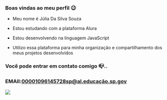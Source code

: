 ### Boas vindas ao meu perfil 😉
- Meu nome é Júlia Da Silva Souza

- Estou estudando com a plataforma Alura
- Estou desenvolvendo na linguagem JavaScript
- Utilizo essa plataforma para minha organização e compartilhamento dos meus projetos desenvolvidos 

### Você pode entrar em contato comigo 📪..

### EMAIl:00001096145728sp@al.educação.sp.gov

![](https://media.tenor.com/-PzapaK7t1QAAAAi/snoopy.gif)

